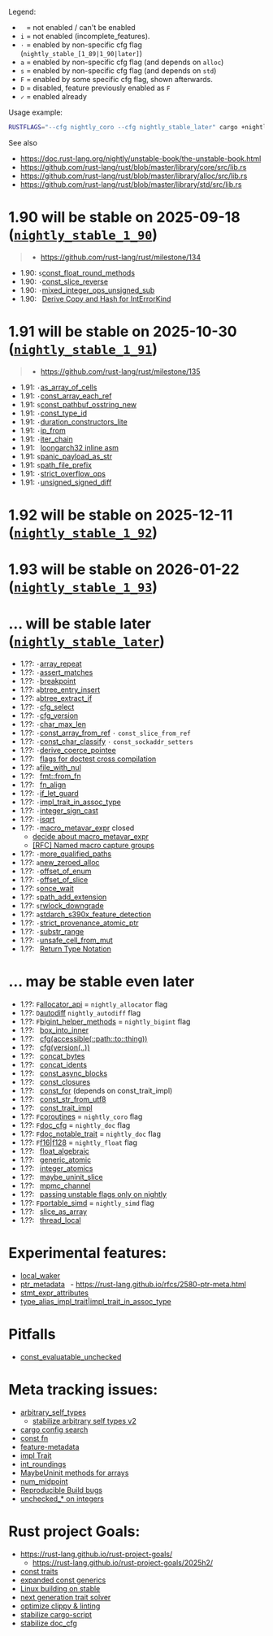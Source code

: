 

Legend:
- ` ` = not enabled / can't be enabled
- `i` = not enabled (incomplete_features).
- `·` = enabled by non-specific cfg flag (`nightly_stable_[1_89|1_90|later]`)
- `a` = enabled by non-specific cfg flag (and depends on `alloc`)
- `s` = enabled by non-specific cfg flag (and depends on `std`)
- `F` = enabled by some specific cfg flag, shown afterwards.
- `D` = disabled, feature previously enabled as `F`
- `✓` = enabled already

Usage example:
```sh
RUSTFLAGS="--cfg nightly_coro --cfg nightly_stable_later" cargo +nightly b
```

See also
- <https://doc.rust-lang.org/nightly/unstable-book/the-unstable-book.html>
- <https://github.com/rust-lang/rust/blob/master/library/core/src/lib.rs>
- <https://github.com/rust-lang/rust/blob/master/library/alloc/src/lib.rs>
- <https://github.com/rust-lang/rust/blob/master/library/std/src/lib.rs>

# 1.90 will be stable on 2025-09-18 ([`nightly_stable_1_90`](https://releases.rs/docs/1.90.0/))
> - <https://github.com/rust-lang/rust/milestone/134>
<!-- > - <https://blog.rust-lang.org/2025/09/18/Rust-1.90.0> -->
<!-- > - <https://github.com/rust-lang/rust/releases/tag/1.90.0> -->

- 1.90: `s`[const_float_round_methods](https://github.com/rust-lang/rust/pull/143604)
- 1.90: `·`[const_slice_reverse](https://github.com/rust-lang/rust/pull/143382)
- 1.90: `·`[mixed_integer_ops_unsigned_sub](https://github.com/rust-lang/rust/pull/143236)
- 1.90: ` `[Derive Copy and Hash for IntErrorKind](https://github.com/rust-lang/rust/pull/131923)

# 1.91 will be stable on 2025-10-30 ([`nightly_stable_1_91`](https://releases.rs/docs/1.91.0/))
> - <https://github.com/rust-lang/rust/milestone/135>
<!-- > - <https://blog.rust-lang.org/2025/10/30/Rust-1.91.0> -->
<!-- > - <https://github.com/rust-lang/rust/releases/tag/1.91.0> -->

- 1.91: `·`[as_array_of_cells](https://github.com/rust-lang/rust/pull/144054)
- 1.91: `·`[const_array_each_ref](https://github.com/rust-lang/rust/pull/143383)
- 1.91: `s`[const_pathbuf_osstring_new](https://github.com/rust-lang/rust/pull/145464)
- 1.91: `·`[const_type_id](https://github.com/rust-lang/rust/pull/144133)
- 1.91: `·`[duration_constructors_lite](https://github.com/rust-lang/rust/pull/145135)
- 1.91: `·`[ip_from](https://github.com/rust-lang/rust/pull/141744)
- 1.91: `·`[iter_chain](https://github.com/rust-lang/rust/pull/144963)
- 1.91: ` `[loongarch32 inline asm](https://github.com/rust-lang/rust/pull/144402)
- 1.91: `s`[panic_payload_as_str](https://github.com/rust-lang/rust/issues/125175)
- 1.91: `s`[path_file_prefix](https://github.com/rust-lang/rust/pull/144870) <!-- & 129114 -->
- 1.91: `·`[strict_overflow_ops](https://github.com/rust-lang/rust/pull/144682)
- 1.91: `·`[unsigned_signed_diff](https://github.com/rust-lang/rust/pull/144900)

# 1.92 will be stable on 2025-12-11 ([`nightly_stable_1_92`](https://releases.rs/docs/1.92.0/))
<!-- > - <https://github.com/rust-lang/rust/milestone/136> -->
<!-- > - <https://blog.rust-lang.org/2025/12/11/Rust-1.92.0> -->
<!-- > - <https://github.com/rust-lang/rust/releases/tag/1.92.0> -->


# 1.93 will be stable on 2026-01-22 ([`nightly_stable_1_93`](https://releases.rs/docs/1.93.0/))
<!-- > - <https://github.com/rust-lang/rust/milestone/136> -->
<!-- > - <https://blog.rust-lang.org/2026/01/22/Rust-1.93.0> -->
<!-- > - <https://github.com/rust-lang/rust/releases/tag/1.93.0> -->

# … will be stable later ([`nightly_stable_later`](https://releases.rs/#ongoing-stabilization-prs))

- 1.??: `·`[array_repeat](https://github.com/rust-lang/rust/issues/126695)
- 1.??: `·`[assert_matches](https://github.com/rust-lang/rust/pull/137487)
- 1.??: `·`[breakpoint](https://github.com/rust-lang/rust/pull/142325)
- 1.??: `a`[btree_entry_insert](https://github.com/rust-lang/rust/pull/144871)
- 1.??: `a`[btree_extract_if](https://github.com/rust-lang/rust/pull/145471)
- 1.??: `·`[cfg_select](https://github.com/rust-lang/rust/issues/115585)
- 1.??: `·`[cfg_version](https://github.com/rust-lang/rust/pull/141766)
- 1.??: `·`[char_max_len](https://github.com/rust-lang/rust/pull/145610)
- 1.??: `·`[const_array_from_ref](https://github.com/rust-lang/rust/issues/90206)
        `·` `const_slice_from_ref`
- 1.??: `·`[const_char_classify](https://github.com/rust-lang/rust/pull/138129)
        `·` `const_sockaddr_setters`
- 1.??: `·`[derive_coerce_pointee](https://github.com/rust-lang/rust/pull/133820)
- 1.??: ` `[flags for doctest cross compilation](https://github.com/rust-lang/rust/pull/137096)
- 1.??: `a`[file_with_nul](https://github.com/rust-lang/rust/pull/145664)
- 1.??: ` `[fmt::from_fn](https://github.com/rust-lang/rust/pull/145915)
- 1.??: ` `[fn_align](https://github.com/rust-lang/rust/pull/140261)
- 1.??: `·`[if_let_guard](https://github.com/rust-lang/rust/pull/141295)
- 1.??: `·`[impl_trait_in_assoc_type](https://github.com/rust-lang/rust/pull/120700)
- 1.??: `·`[integer_sign_cast](https://github.com/rust-lang/rust/pull/137026)
- 1.??: `·`[isqrt](https://github.com/rust-lang/rust/pull/131391)
- 1.??: `·`[macro_metavar_expr](https://github.com/rust-lang/rust/pull/122808) closed
  - [decide about macro_metavar_expr](https://github.com/rust-lang/rust/issues/137581)
  - [[RFC] Named macro capture groups](https://github.com/rust-lang/rfcs/pull/3649)
- 1.??: `·`[more_qualified_paths](https://github.com/rust-lang/rust/pull/141922)
- 1.??: `a`[new_zeroed_alloc](https://github.com/rust-lang/rust/issues/129396)
- 1.??: `·`[offset_of_enum](https://github.com/rust-lang/rust/issues/143954)
- 1.??: `·`[offset_of_slice](https://github.com/rust-lang/rust/pull/139673)
- 1.??: `s`[once_wait](https://github.com/rust-lang/rust/pull/136360)
- 1.??: `s`[path_add_extension](https://github.com/rust-lang/rust/pull/145209)
- 1.??: `s`[rwlock_downgrade](https://github.com/rust-lang/rust/pull/143191)
- 1.??: `a`[stdarch_s390x_feature_detection](https://github.com/rust-lang/rust/pull/145656)
- 1.??: `·`[strict_provenance_atomic_ptr](https://github.com/rust-lang/rust/issues/99108)
- 1.??: `·`[substr_range](https://github.com/rust-lang/rust/pull/141266)
- 1.??: `·`[unsafe_cell_from_mut](https://github.com/rust-lang/rust/pull/131261)
- 1.??: ` `[Return Type Notation](https://github.com/rust-lang/rust/pull/138424)

# … may be stable even later

- 1.??: `F`[allocator_api](https://github.com/rust-lang/rust/issues/32838)
        = `nightly_allocator` flag
- 1.??: `D`[autodiff](https://github.com/rust-lang/rust/issues/124509)
          `nightly_autodiff` flag
- 1.??: `F`[bigint_helper_methods](https://github.com/rust-lang/rust/issues/85532)
        = `nightly_bigint` flag
- 1.??: ` `[box_into_inner](https://github.com/rust-lang/rust/issues/80437)
- 1.??: ` `[cfg(accessible(::path::to::thing))](https://github.com/rust-lang/rust/issues/64797)
- 1.??: ` `[cfg(version(..))](https://github.com/rust-lang/rust/issues/64796)
- 1.??: ` `[concat_bytes](https://github.com/rust-lang/rust/issues/87555)
- 1.??: ` `[concat_idents](https://github.com/rust-lang/rust/issues/29599)
- 1.??: ` `[const_async_blocks](https://github.com/rust-lang/rust/issues/85368)
- 1.??: ` `[const_closures](https://github.com/rust-lang/rust/issues/106003)
- 1.??: ` `[const_for](https://github.com/rust-lang/rust/issues/87575)
          (depends on const_trait_impl)
- 1.??: ` `[const_str_from_utf8](https://github.com/rust-lang/rust/issues/91006)
- 1.??: ` `[const_trait_impl](https://github.com/rust-lang/rust/issues/143874)
- 1.??: `F`[coroutines](https://github.com/rust-lang/rust/issues/43122)
        = `nightly_coro` flag
- 1.??: `F`[doc_cfg](https://github.com/rust-lang/rust/issues/43781)
        = `nightly_doc` flag
- 1.??: `F`[doc_notable_trait](https://github.com/rust-lang/rust/issues/45040)
        = `nightly_doc` flag
- 1.??: `F`[f16|f128](https://github.com/rust-lang/rust/issues/116909)
        = `nightly_float` flag
- 1.??: ` `[float_algebraic](https://github.com/rust-lang/rust/issues/136469)
- 1.??: ` `[generic_atomic](https://github.com/rust-lang/rust/issues/130539)
- 1.??: ` `[integer_atomics](https://github.com/rust-lang/rust/issues/99069)
- 1.??: ` `[maybe_uninit_slice](https://github.com/rust-lang/rust/issues/63569)
- 1.??: ` `[mpmc_channel](https://github.com/rust-lang/rust/issues/126840)
- 1.??: ` `[passing unstable flags only on nightly](https://github.com/rust-lang/cargo/issues/14733)
- 1.??: `F`[portable_simd](https://github.com/rust-lang/rust/issues/86656)
        = `nightly_simd` flag
- 1.??: ` `[slice_as_array](https://github.com/rust-lang/rust/issues/133508)
- 1.??: ` `[thread_local](https://github.com/rust-lang/rust/issues/29594)

# Experimental features:
- [local_waker](https://github.com/rust-lang/rust/issues/118959)
- [ptr_metadata](https://github.com/rust-lang/rust/issues/81513)
 ` `- <https://rust-lang.github.io/rfcs/2580-ptr-meta.html>
- [stmt_expr_attributes](https://github.com/rust-lang/rust/issues/15701)
- [type_alias_impl_trait|impl_trait_in_assoc_type](https://github.com/rust-lang/rust/issues/63063)

# Pitfalls
- [const_evaluatable_unchecked](https://github.com/rust-lang/rust/issues/76200)

# Meta tracking issues:
- [arbitrary_self_types](https://github.com/rust-lang/rust/issues/44874)
  - [stabilize arbitrary self types v2](https://github.com/rust-lang/rust/pull/135881)
- [cargo config search](https://github.com/rust-lang/cargo/issues/9769)
- [const fn](https://github.com/rust-lang/rust/issues/57563)
- [feature-metadata](https://github.com/rust-lang/cargo/issues/14157)
- [impl Trait](https://github.com/rust-lang/rust/issues/63066)
- [int_roundings](https://github.com/rust-lang/rust/issues/88581)
- [MaybeUninit methods for arrays](https://github.com/rust-lang/rust/issues/96097)
- [num_midpoint](https://github.com/rust-lang/rust/issues/110840)
- [Reproducible Build bugs](https://github.com/rust-lang/rust/issues/129080)
- [unchecked_* on integers](https://github.com/rust-lang/rust/issues/85122)

# Rust project Goals:
- <https://rust-lang.github.io/rust-project-goals/>
  - <https://rust-lang.github.io/rust-project-goals/2025h2/>
- [const traits](https://github.com/rust-lang/rust-project-goals/issues/106)
- [expanded const generics](https://github.com/rust-lang/rust-project-goals/issues/100)
- [Linux building on stable](https://github.com/rust-lang/rust-project-goals/issues/116)
- [next generation trait solver](https://github.com/rust-lang/rust-project-goals/issues/113)
- [optimize clippy & linting](https://github.com/rust-lang/rust-project-goals/issues/114)
- [stabilize cargo-script](https://github.com/rust-lang/rust-project-goals/issues/119)
- [stabilize doc_cfg](https://github.com/rust-lang/rust-project-goals/issues/120)

